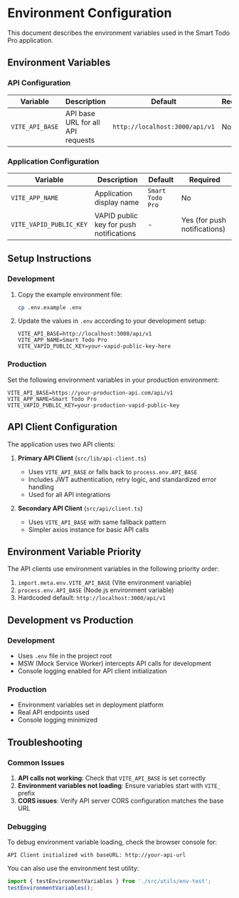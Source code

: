 # Environment Configuration

This document describes the environment variables used in the Smart Todo Pro application.

## Environment Variables

### API Configuration

| Variable | Description | Default | Required |
|----------|-------------|---------|----------|
| `VITE_API_BASE` | API base URL for all API requests | `http://localhost:3000/api/v1` | No |

### Application Configuration

| Variable | Description | Default | Required |
|----------|-------------|---------|----------|
| `VITE_APP_NAME` | Application display name | `Smart Todo Pro` | No |
| `VITE_VAPID_PUBLIC_KEY` | VAPID public key for push notifications | - | Yes (for push notifications) |

## Setup Instructions

### Development

1. Copy the example environment file:
   ```bash
   cp .env.example .env
   ```

2. Update the values in `.env` according to your development setup:
   ```env
   VITE_API_BASE=http://localhost:3000/api/v1
   VITE_APP_NAME=Smart Todo Pro
   VITE_VAPID_PUBLIC_KEY=your-vapid-public-key-here
   ```

### Production

Set the following environment variables in your production environment:

```env
VITE_API_BASE=https://your-production-api.com/api/v1
VITE_APP_NAME=Smart Todo Pro
VITE_VAPID_PUBLIC_KEY=your-production-vapid-public-key
```

## API Client Configuration

The application uses two API clients:

1. **Primary API Client** (`src/lib/api-client.ts`)
   - Uses `VITE_API_BASE` or falls back to `process.env.API_BASE`
   - Includes JWT authentication, retry logic, and standardized error handling
   - Used for all API integrations

2. **Secondary API Client** (`src/api/client.ts`)
   - Uses `VITE_API_BASE` with same fallback pattern
   - Simpler axios instance for basic API calls

## Environment Variable Priority

The API clients use environment variables in the following priority order:

1. `import.meta.env.VITE_API_BASE` (Vite environment variable)
2. `process.env.API_BASE` (Node.js environment variable)
3. Hardcoded default: `http://localhost:3000/api/v1`

## Development vs Production

### Development
- Uses `.env` file in the project root
- MSW (Mock Service Worker) intercepts API calls for development
- Console logging enabled for API client initialization

### Production
- Environment variables set in deployment platform
- Real API endpoints used
- Console logging minimized

## Troubleshooting

### Common Issues

1. **API calls not working**: Check that `VITE_API_BASE` is set correctly
2. **Environment variables not loading**: Ensure variables start with `VITE_` prefix
3. **CORS issues**: Verify API server CORS configuration matches the base URL

### Debugging

To debug environment variable loading, check the browser console for:
```
API Client initialized with baseURL: http://your-api-url
```

You can also use the environment test utility:
```typescript
import { testEnvironmentVariables } from './src/utils/env-test';
testEnvironmentVariables();
```
